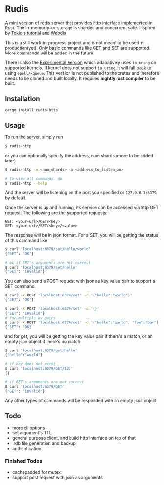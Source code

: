 # Rudis
A mini version of redis server that provides http interface implemented in Rust. The in-memorry kv-storage is sharded and concurrent safe. Inspired by [Tokio's tutorial](https://tokio.rs/tokio/tutorial) and [Webdis](https://github.com/nicolasff/webdis)

This is a still work-in-progress project and is not meant to be used in production(yet). Only basic commands like GET and SET are supported. More commands will be added in the future.

There is also the [Experimental Version](https://github.com/lorenzoc25/rudis/tree/experimental) which adapatively uses `io_uring` on supported kernels. If kernel does not support `io_uring`, it will fall back to using `epoll/kqueue`. This version is not published to the crates and therefore needs to be cloned and built locally. It requires **nightly rust compiler** to be built.

## Installation
```sh
cargo install rudis-http
```
## Usage
To run the server, simply run
```sh
$ rudis-http
```
or you can optionally specify the address, num shards (more to be added later)
```sh
$ rudis-http -n <num_shards> -a <address_to_listen_on>

# to view all commands, do
$ rudis-http --help
```
And the server will be listening on the port you specified or `127.0.0.1:6379` by default.

Once the server is up and running, its service can be accessed via http GET request. The following are the supported requests:
```
GET: <your-url>/GET/<key> 
SET: <your-url>/SET/<key>/<value>
```
The response will be in json format. For a SET, you will be getting the status of this command like
```sh
$ curl 'localhost:6379/set/hello/world'
{"SET": "OK"}

# or if SET's arguments are not correct
$ curl 'localhost:6379/set/hello'
{"SET": "Invalid"}
```
You can also send a POST request with json as key value pair to support a SET command. 
```sh
$ curl -X POST 'localhost:6379/set' -d '{"hello":"world"}'
{"SET": "OK"}

$ curl -X POST 'localhost:6379/set' -d '{}'
{"SET": "Invalid"}
# for multiple kv pairs
$ curl -X POST 'localhost:6379/set' -d '{"hello":"world", "foo":"bar"}'
{"SET": "OK}
```
and for get, you will be getting the key value pair if there's a match, or an empty json object if there's no match
```sh
$ curl 'localhost:6379/get/hello'     
{"hello":"world"}

# if key does not exist
$ curl 'localhost:6379/GET/123'
{}

# if GET's arguments are not correct
$ curl 'localhost:6379/GET'
{"GET": "Invalid"}
```
Any other types of commands will be responded with an empty json object

## Todo
- more cli options
- set argument's TTL
- general purpose client, and build http interface on top of that
- .rdb file generation and backup
- authentication
### Finished Todos
- cachepadded for mutex
- support post request with json as arguments 
